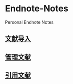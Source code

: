 # Endnote-Notes
Personal Endnote Notes

## [文献导入](page1.md)
## [管理文献](page2.md)
## [引用文献](page3.md)
